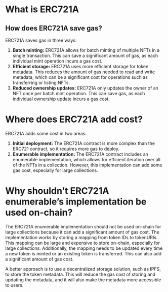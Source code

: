 # What is ERC721A

## How does ERC721A save gas?

ERC721A saves gas in three ways:

1. **Batch minting:** ERC721A allows for batch minting of multiple NFTs in a single transaction. This can save a significant amount of gas, as each individual mint operation incurs a gas cost.
2. **Efficient storage:** ERC721A uses more efficient storage for token metadata. This reduces the amount of gas needed to read and write metadata, which can be a significant cost for operations such as transferring or listing NFTs.
3. **Reduced ownership updates:** ERC721A only updates the owner of an NFT once per batch mint operation. This can save gas, as each individual ownership update incurs a gas cost.

# Where does ERC721A add cost?

ERC721A adds some cost in two areas:

1. **Initial deployment:** The ERC721A contract is more complex than the ERC721 contract, so it requires more gas to deploy.
2. **Enumerable implementation:** The ERC721A contract includes an enumerable implementation, which allows for efficient iteration over all of the NFTs in a collection. However, this implementation can add some gas cost, especially for large collections.

# Why shouldn’t ERC721A enumerable’s implementation be used on-chain?

The ERC721A enumerable implementation should not be used on-chain for large collections because it can add a significant amount of gas cost. The implementation works by storing a mapping from token IDs to tokenURIs. This mapping can be large and expensive to store on-chain, especially for large collections. Additionally, the mapping needs to be updated every time a new token is minted or an existing token is transferred. This can also add a significant amount of gas cost.

A better approach is to use a decentralized storage solution, such as IPFS, to store the token metadata. This will reduce the gas cost of storing and updating the metadata, and it will also make the metadata more accessible to users.

